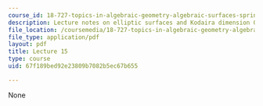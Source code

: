 ```yaml
---
course_id: 18-727-topics-in-algebraic-geometry-algebraic-surfaces-spring-2008
description: Lecture notes on elliptic surfaces and Kodaira dimension 0.
file_location: /coursemedia/18-727-topics-in-algebraic-geometry-algebraic-surfaces-spring-2008/67f189bed92e23809b7082b5ec67b655_lect15.pdf
file_type: application/pdf
layout: pdf
title: Lecture 15
type: course
uid: 67f189bed92e23809b7082b5ec67b655

---
```

None